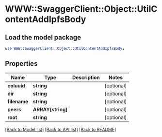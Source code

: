 # WWW::SwaggerClient::Object::UtilContentAddIpfsBody

## Load the model package
```perl
use WWW::SwaggerClient::Object::UtilContentAddIpfsBody;
```

## Properties
Name | Type | Description | Notes
------------ | ------------- | ------------- | -------------
**coluuid** | **string** |  | [optional] 
**dir** | **string** |  | [optional] 
**filename** | **string** |  | [optional] 
**peers** | **ARRAY[string]** |  | [optional] 
**root** | **string** |  | [optional] 

[[Back to Model list]](../README.md#documentation-for-models) [[Back to API list]](../README.md#documentation-for-api-endpoints) [[Back to README]](../README.md)


